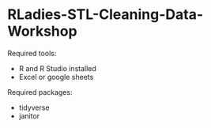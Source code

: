 # RLadies-STL-Cleaning-Data-Workshop

Required tools:
- R and R Studio installed
- Excel or google sheets

Required packages:
- tidyverse
- janitor